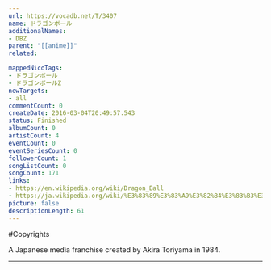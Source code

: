 ```yaml
---
url: https://vocadb.net/T/3407
name: ドラゴンボール
additionalNames: 
- DBZ
parent: "[[anime]]"
related:

mappedNicoTags:
- ドラゴンボール
- ドラゴンボールZ
newTargets:
- all
commentCount: 0
createDate: 2016-03-04T20:49:57.543
status: Finished
albumCount: 0
artistCount: 4
eventCount: 0
eventSeriesCount: 0
followerCount: 1
songListCount: 0
songCount: 171
links: 
- https://en.wikipedia.org/wiki/Dragon_Ball
- https://ja.wikipedia.org/wiki/%E3%83%89%E3%83%A9%E3%82%B4%E3%83%B3%E3%83%9C%E3%83%BC%E3%83%AB
picture: false
descriptionLength: 61
---
```


#Copyrights

A Japanese media franchise created by Akira Toriyama in 1984.

---

